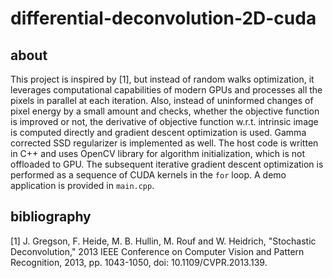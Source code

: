 # differential-deconvolution-2D-cuda

## about

This project is inspired by [1], but instead of random walks optimization, it leverages computational capabilities of modern GPUs and processes all the pixels in parallel at each iteration. Also, instead of uninformed changes of pixel energy by a small amount and checks, whether the objective function is improved or not, the derivative of objective function w.r.t. intrinsic image is computed directly and gradient descent optimization is used. Gamma corrected SSD regularizer is implemented as well. The host code is written in C++ and uses OpenCV library for algorithm initialization, which is not offloaded to GPU. The subsequent iterative gradient descent optimization is performed as a sequence of CUDA kernels in the `for` loop. A demo application is provided in `main.cpp`.

## bibliography

[1] J. Gregson, F. Heide, M. B. Hullin, M. Rouf and W. Heidrich, "Stochastic Deconvolution," 2013 IEEE Conference on Computer Vision and Pattern Recognition, 2013, pp. 1043-1050, doi: 10.1109/CVPR.2013.139.
